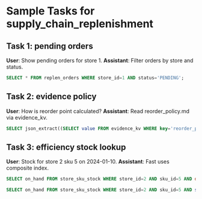 # Sample Tasks for supply_chain_replenishment

## Task 1: pending orders
**User**: Show pending orders for store 1.
**Assistant**: Filter orders by store and status.
```sql
SELECT * FROM replen_orders WHERE store_id=1 AND status='PENDING';
```

## Task 2: evidence policy
**User**: How is reorder point calculated?
**Assistant**: Read reorder_policy.md via evidence_kv.
```sql
SELECT json_extract((SELECT value FROM evidence_kv WHERE key='reorder_policy'), '$');
```

## Task 3: efficiency stock lookup
**User**: Stock for store 2 sku 5 on 2024-01-10.
**Assistant**: Fast uses composite index.
```sql fast
SELECT on_hand FROM store_sku_stock WHERE store_id=2 AND sku_id=5 AND date='2024-01-10';
```
```sql slow
SELECT on_hand FROM store_sku_stock WHERE store_id=2 AND sku_id=5 AND substr(date,1,10)='2024-01-10';
```
